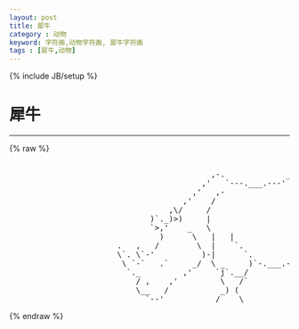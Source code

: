 ```yaml
---
layout: post
title: 犀牛
category : 动物
keyword: 字符画,动物字符画, 犀牛字符画
tags : [犀牛,动物]
---
```

{% include JB/setup %}
# 犀牛
---
{% raw %}
<pre>

                                           ,-.             __
                                         ,&#039;   `---.___.---&#039;  `.
                                       ,&#039;   ,-                 `-._
                                     ,&#039;    /                       \
                                  ,\/     /                        \\
                              )`._)&gt;)     |                         \\
                              `&gt;,&#039;    _   \                  /       ||
                                )      \   |   |            |        |\\
                       .   ,   /        \  |    `.          |        | ))
                       \`. \`-&#039;          )-|      `.        |        /((
                        \ `-`   .`     _/  \ _     )`-.___.--\      /  `&#039;
                         `._         ,&#039;     `j`.__/           `.    \
                           / ,    ,&#039;         \   /`             \   /
                           \__   /           _) (               _) (
                             `--&#039;           /____\             /____\ </pre>
{% endraw %}
